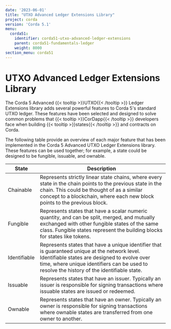```yaml
---
date: '2023-06-01'
title: "UTXO Advanced Ledger Extensions Library"
project: corda
version: 'Corda 5.1'
menu:
  corda51:
    identifier: corda51-utxo-advanced-ledger-extensions
    parent: corda51-fundamentals-ledger
    weight: 8000
section_menu: corda51
---
```


# UTXO Advanced Ledger Extensions Library

The Corda 5 Advanced {{< tooltip >}}UTXO{{< /tooltip >}} Ledger Extensions library adds several powerful features to Corda 5's standard UTXO ledger.
These features have been selected and designed to solve common problems that {{< tooltip >}}CorDapp{{< /tooltip >}} developers face when building {{< tooltip >}}states{{< /tooltip >}} and contracts on Corda.

The following table provide an overview of each major feature that has been implemented in the Corda 5 Advanced UTXO Ledger Extensions library. These features can be used together; for example, a state could be designed to be fungible, issuable, and ownable.

<style>
table th:first-of-type {
    width: 20%;
}
table th:nth-of-type(2) {
    width: 80%;
}
</style>

| State        | Description                                                                                                                                                                                                                                  |
| ------------ | -------------------------------------------------------------------------------------------------------------------------------------------------------------------------------------------------------------------------------------------- |
| Chainable    | Represents strictly linear state chains, where every state in the chain points to the previous state in the chain. This could be thought of as a similar concept to a blockchain, where each new block points to the previous block.         |
| Fungible     | Represents states that have a scalar numeric quantity, and can be split, merged, and mutually exchanged with other fungible states of the same class. Fungible states represent the building blocks for states like tokens.                  |
| Identifiable | Represents states that have a unique identifier that is guaranteed unique at the network level. Identifiable states are designed to evolve over time, where unique identifiers can be used to resolve the history of the identifiable state. |
| Issuable     | Represents states that have an issuer. Typically an issuer is responsible for signing transactions where issuable states are issued or redeemed.                                                                                             |
| Ownable      | Represents states that have an owner. Typically an owner is responsible for signing transactions where ownable states are transferred from one owner to another.                                                                             |
